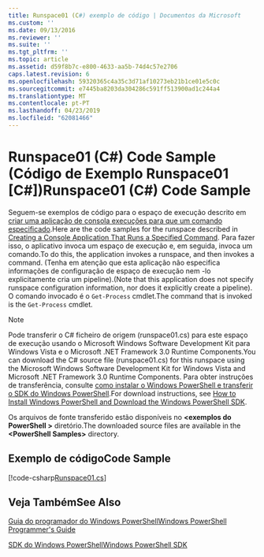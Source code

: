 ```yaml
---
title: Runspace01 (C#) exemplo de código | Documentos da Microsoft
ms.custom: ''
ms.date: 09/13/2016
ms.reviewer: ''
ms.suite: ''
ms.tgt_pltfrm: ''
ms.topic: article
ms.assetid: d59f8b7c-e800-4633-aa5b-74d4c57e2706
caps.latest.revision: 6
ms.openlocfilehash: 59320365c4a35c3d71af10273eb21b1ce01e5c0c
ms.sourcegitcommit: e7445ba8203da304286c591ff513900ad1c244a4
ms.translationtype: MT
ms.contentlocale: pt-PT
ms.lasthandoff: 04/23/2019
ms.locfileid: "62081466"
---
```

# <a name="runspace01-c-code-sample"></a><span data-ttu-id="0e46d-102">Runspace01 (C#) Code Sample (Código de Exemplo Runspace01 [C#])</span><span class="sxs-lookup"><span data-stu-id="0e46d-102">Runspace01 (C#) Code Sample</span></span>

<span data-ttu-id="0e46d-103">Seguem-se exemplos de código para o espaço de execução descrito em [criar uma aplicação de consola execuções para que um comando especificado](http://msdn.microsoft.com/en-us/793a6570-a072-4799-840b-172f28ce620e).</span><span class="sxs-lookup"><span data-stu-id="0e46d-103">Here are the code samples for the runspace described in [Creating a Console Application That Runs a Specified Command](http://msdn.microsoft.com/en-us/793a6570-a072-4799-840b-172f28ce620e).</span></span> <span data-ttu-id="0e46d-104">Para fazer isso, o aplicativo invoca um espaço de execução e, em seguida, invoca um comando.</span><span class="sxs-lookup"><span data-stu-id="0e46d-104">To do this, the application invokes a runspace, and then invokes a command.</span></span> <span data-ttu-id="0e46d-105">(Tenha em atenção que esta aplicação não especifica informações de configuração de espaço de execução nem -lo explicitamente cria um pipeline).</span><span class="sxs-lookup"><span data-stu-id="0e46d-105">(Note that this application does not specify runspace configuration information, nor does it explicitly create a pipeline).</span></span> <span data-ttu-id="0e46d-106">O comando invocado é o `Get-Process` cmdlet.</span><span class="sxs-lookup"><span data-stu-id="0e46d-106">The command that is invoked is the `Get-Process` cmdlet.</span></span>

> [!NOTE]
> <span data-ttu-id="0e46d-107">Pode transferir o C# ficheiro de origem (runspace01.cs) para este espaço de execução usando o Microsoft Windows Software Development Kit para Windows Vista e o Microsoft .NET Framework 3.0 Runtime Components.</span><span class="sxs-lookup"><span data-stu-id="0e46d-107">You can download the C# source file (runspace01.cs) for this runspace using the Microsoft Windows Software Development Kit for Windows Vista and Microsoft .NET Framework 3.0 Runtime Components.</span></span> <span data-ttu-id="0e46d-108">Para obter instruções de transferência, consulte [como instalar o Windows PowerShell e transferir o SDK do Windows PowerShell](/powershell/developer/installing-the-windows-powershell-sdk).</span><span class="sxs-lookup"><span data-stu-id="0e46d-108">For download instructions, see [How to Install Windows PowerShell and Download the Windows PowerShell SDK](/powershell/developer/installing-the-windows-powershell-sdk).</span></span>
>
> <span data-ttu-id="0e46d-109">Os arquivos de fonte transferido estão disponíveis no  **\<exemplos do PowerShell >** diretório.</span><span class="sxs-lookup"><span data-stu-id="0e46d-109">The downloaded source files are available in the **\<PowerShell Samples>** directory.</span></span>

## <a name="code-sample"></a><span data-ttu-id="0e46d-110">Exemplo de código</span><span class="sxs-lookup"><span data-stu-id="0e46d-110">Code Sample</span></span>

[!code-csharp[Runspace01.cs](../../powershell-sdk-samples/SDK-2.0/csharp/Runspace01/Runspace01.cs#L11-L62 "Runspace01.cs")]

## <a name="see-also"></a><span data-ttu-id="0e46d-111">Veja Também</span><span class="sxs-lookup"><span data-stu-id="0e46d-111">See Also</span></span>

[<span data-ttu-id="0e46d-112">Guia do programador do Windows PowerShell</span><span class="sxs-lookup"><span data-stu-id="0e46d-112">Windows PowerShell Programmer's Guide</span></span>](./windows-powershell-programmer-s-guide.md)

[<span data-ttu-id="0e46d-113">SDK do Windows PowerShell</span><span class="sxs-lookup"><span data-stu-id="0e46d-113">Windows PowerShell SDK</span></span>](../windows-powershell-reference.md)